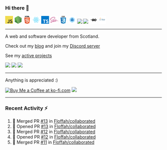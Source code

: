 ### Hi there 👋

<img src="https://raw.githubusercontent.com/github/explore/80688e429a7d4ef2fca1e82350fe8e3517d3494d/topics/javascript/javascript.png" height="25"/>  <img src="https://raw.githubusercontent.com/github/explore/80688e429a7d4ef2fca1e82350fe8e3517d3494d/topics/nodejs/nodejs.png" height="25"/>  <img src="https://raw.githubusercontent.com/github/explore/80688e429a7d4ef2fca1e82350fe8e3517d3494d/topics/html/html.png" height="25"/>  <img src="https://raw.githubusercontent.com/github/explore/80688e429a7d4ef2fca1e82350fe8e3517d3494d/topics/react/react.png" height="25"/>  <img src="https://raw.githubusercontent.com/github/explore/80688e429a7d4ef2fca1e82350fe8e3517d3494d/topics/typescript/typescript.png" height="25"/>  <img src="https://raw.githubusercontent.com/github/explore/80688e429a7d4ef2fca1e82350fe8e3517d3494d/topics/sass/sass.png" height="25"/>  <img src="https://raw.githubusercontent.com/github/explore/80688e429a7d4ef2fca1e82350fe8e3517d3494d/topics/css/css.png" height="25"/>  <img src="https://raw.githubusercontent.com/github/explore/80688e429a7d4ef2fca1e82350fe8e3517d3494d/topics/webpack/webpack.png" height="25"/>  <img src="https://avatars0.githubusercontent.com/u/20165699?s=200&v=4" height="25"/>  <img src="https://avatars1.githubusercontent.com/u/12101536?s=200&v=4" height="25"/>
<img src="https://raw.githubusercontent.com/github/explore/80688e429a7d4ef2fca1e82350fe8e3517d3494d/topics/go/go.png" height="25"/>
<img src="https://raw.githubusercontent.com/github/explore/80688e429a7d4ef2fca1e82350fe8e3517d3494d/topics/java/java.png" height="25"/>

---

A web and software developer from Scotland.

Check out my [blog](https://blog.floffah.dev) and join my [Discord server](https://discord.gg/bc8Y2y9)

See my [active projects](projects.md)

<img src="https://github-readme-stats.vercel.app/api?username=floffah&count_private=true&show_icons=true&theme=dark" height="150"/> <img src="https://github-readme-stats.vercel.app/api/top-langs/?username=floffah&layout=compact&theme=dark" height="150"/>
<img src="https://github-profile-trophy.vercel.app/?username=floffah&theme=onedark"/>

---
Anything is appreciated :)

<a href='https://ko-fi.com/V7V1104TP' target='_blank'><img height='36' style='border:0px;height:36px;' src='https://cdn.ko-fi.com/cdn/kofi1.png?v=2' border='0' alt='Buy Me a Coffee at ko-fi.com' /></a>
<a href="https://www.buymeacoffee.com/floffah"><img height='36' src="https://img.buymeacoffee.com/button-api/?text=Buy me a cup of tea&emoji=🍵&slug=floffah&button_colour=5F7FFF&font_colour=ffffff&font_family=Cookie&outline_colour=000000&coffee_colour=FFDD00"></a>

---
### Recent Activity ⚡
<!--START_SECTION:activity-->
1. 🎉 Merged PR [#13](https://github.com/Floffah/collaborated/pull/13) in [Floffah/collaborated](https://github.com/Floffah/collaborated)
2. 💪 Opened PR [#13](https://github.com/Floffah/collaborated/pull/13) in [Floffah/collaborated](https://github.com/Floffah/collaborated)
3. 🎉 Merged PR [#12](https://github.com/Floffah/collaborated/pull/12) in [Floffah/collaborated](https://github.com/Floffah/collaborated)
4. 💪 Opened PR [#12](https://github.com/Floffah/collaborated/pull/12) in [Floffah/collaborated](https://github.com/Floffah/collaborated)
5. 🎉 Merged PR [#11](https://github.com/Floffah/collaborated/pull/11) in [Floffah/collaborated](https://github.com/Floffah/collaborated)
<!--END_SECTION:activity-->
